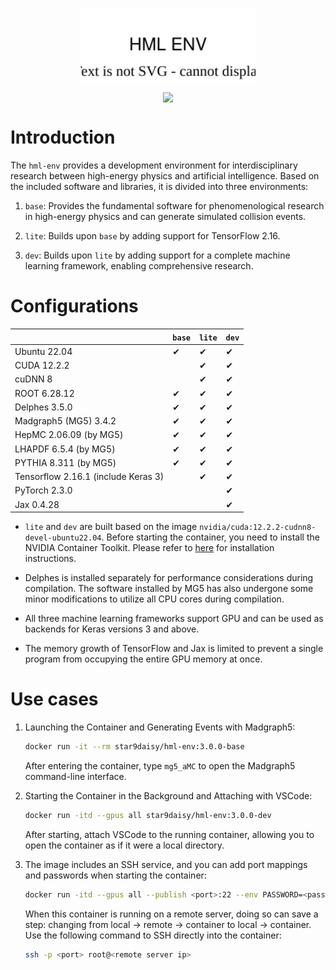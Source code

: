 <p align="center"><img align="center" width="280" src="https://raw.githubusercontent.com/Star9daisy/hml-env/refs/heads/main/docs/images/logo1.svg"/></p>

<p align="center"><img align="center" src="https://img.shields.io/docker/pulls/star9daisy/hml-env"/></p>

# Introduction

The `hml-env` provides a development environment for interdisciplinary research between high-energy physics and artificial intelligence. Based on the included software and libraries, it is divided into three environments:

1. `base`: Provides the fundamental software for phenomenological research in high-energy physics and can generate simulated collision events.

2. `lite`: Builds upon `base` by adding support for TensorFlow 2.16.

3. `dev`: Builds upon `lite` by adding support for a complete machine learning framework, enabling comprehensive research.

# Configurations

|  | `base` | `lite` | `dev` |
| --- | --- | --- | --- |
| Ubuntu 22.04 | ✔ | ✔ | ✔ |
| CUDA 12.2.2 |  | ✔ | ✔ |
| cuDNN 8 |  | ✔ | ✔ |
| ROOT 6.28.12 | ✔ | ✔ | ✔ |
| Delphes 3.5.0 | ✔ | ✔ | ✔ |
| Madgraph5 (MG5) 3.4.2 | ✔ | ✔ | ✔ |
| HepMC 2.06.09 (by MG5) | ✔ | ✔ | ✔ |
| LHAPDF 6.5.4 (by MG5)  | ✔ | ✔ | ✔ |
| PYTHIA 8.311 (by MG5) | ✔ | ✔ | ✔ |
| Tensorflow 2.16.1 (include Keras 3) |  | ✔ | ✔ |
| PyTorch 2.3.0 |  |  | ✔ |
| Jax 0.4.28 |  |  | ✔ |

- `lite` and `dev` are built based on the image `nvidia/cuda:12.2.2-cudnn8-devel-ubuntu22.04`. Before starting the container, you need to install the NVIDIA Container Toolkit. Please refer to [here](https://github.com/NVIDIA/nvidia-container-toolkit) for installation instructions.

- Delphes is installed separately for performance considerations during compilation. The software installed by MG5 has also undergone some minor modifications to utilize all CPU cores during compilation.

- All three machine learning frameworks support GPU and can be used as backends for Keras versions 3 and above.

- The memory growth of TensorFlow and Jax is limited to prevent a single program from occupying the entire GPU memory at once.

# Use cases

1. Launching the Container and Generating Events with Madgraph5:

    ```bash
    docker run -it --rm star9daisy/hml-env:3.0.0-base
    ```

    After entering the container, type `mg5_aMC` to open the Madgraph5 command-line interface.

2. Starting the Container in the Background and Attaching with VSCode:

    ```bash
    docker run -itd --gpus all star9daisy/hml-env:3.0.0-dev
    ```

    After starting, attach VSCode to the running container, allowing you to open the container as if it were a local directory.

3. The image includes an SSH service, and you can add port mappings and passwords when starting the container:

    ```bash
    docker run -itd --gpus all --publish <port>:22 --env PASSWORD=<password> star9daisy/hml-env:3.0.0-dev
    ```

    When this container is running on a remote server, doing so can save a step: changing from local → remote → container to local → container. Use the following command to SSH directly into the container:

    ```bash
    ssh -p <port> root@<remote server ip>
    ```